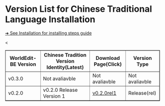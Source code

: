 # Version List for Chinese Traditional Language Installation

<a href="https://github.com/XuPaperCup/WorldEdit-BE/blob/master/README.md#installation" target="#readme_installion">➜ See Installation for installing steps guide</a>

<TABLE border=1 width=100%>
  <tr><th>WorldEdit-BE Version</th><th>Chinese Tradition Version Identity(Latest)</th><th>Download Page(Click)</th><<th>Version Type</th></tr>
  <tr><td>v0.3.0</td><td>Not avaliavble</td><td>Not avaliavble</td><td>Not avaliavble</td></tr>
  <tr><td>v0.2.0</td><td>v0.2.0 Release Version 1</td><td><a href="https://github.com/XuPaperCup/WorldEdit-BE/releases/tag/v0.2.0rel1">v0.2.0rel1</td><td>Release(rel)</tr>
</TABLE>
